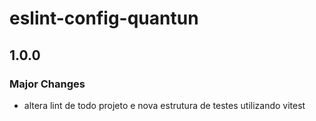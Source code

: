 # eslint-config-quantun

## 1.0.0

### Major Changes

- altera lint de todo projeto e nova estrutura de testes utilizando vitest
